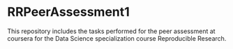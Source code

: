 # RRPeerAssessment1
This repository includes the tasks performed for the peer assessment at coursera for the Data Science specialization course Reproducible Research.
